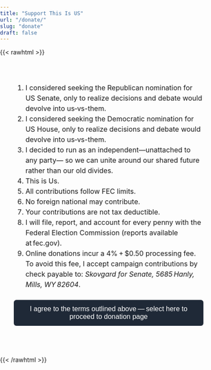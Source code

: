 ```yaml
---
title: "Support This Is US"
url: "/donate/"
slug: "donate"
draft: false
---
```


{{< rawhtml >}}
<style>
  /* full‑screen layout */
  html, body, main, .post { margin:0; padding:0; width:100vw; height:100vh; }
  .donate-iframe    { width:100vw; height:100vh; border:none; display:block; }
  /* disclaimer section */
  #disclaimer { padding:2rem; font-size:1rem; line-height:1.5; }
  #agree-btn { 
    display:block; margin:1.5rem 0; padding:0.75rem 1.5rem; 
    font-size:1rem; background:#1f2937; color:#fff; border:none; border-radius:0.375rem;
    cursor:pointer;
  }
</style>

<div id="disclaimer">
  <ol>
  <li>
    I considered seeking the Republican nomination for US Senate,  
    only to realize decisions and debate would devolve into us‑vs-them.
  </li>
  <li>
    I considered seeking the Democratic nomination for US House,  
    only to realize decisions and debate would devolve into us‑vs-them.
  </li>
  <li>
    I decided to run as an independent—unattached to any party—  
    so we can unite around our shared future rather than our old divides.
  </li>
   <li>
   This is Us.
  </li>
  </li>
  <li>All contributions follow FEC limits.</li>
  <li>No foreign national may contribute.</li>
  <li>Your contributions are not tax deductible.</li>
  <li>  I will file, report, and account for every penny with the Federal Election Commission (reports available at fec.gov).
  </li>
  <li>
    Online donations incur a 4% + $0.50 processing fee. To avoid this fee,  
    I accept campaign contributions by check payable to:  
    <em>Skovgard for Senate, 5685 Hanly, Mills, WY 82604</em>.
  </li>
</ol>
  <button id="agree-btn">
    I agree to the terms outlined above — select here to proceed to donation page
  </button>
</div>

<div id="donate-content" style="display:none;">
  <iframe
    class="donate-iframe"
    src="https://secure.anedot.com/skovgard-for-senate/...embed=true"
    allowtransparency="true">
  </iframe>
</div>

<script>
  document.getElementById("agree-btn").addEventListener("click", function() {
    document.getElementById("disclaimer").style.display     = "none";
    document.getElementById("donate-content").style.display = "block";
  });
</script>
{{< /rawhtml >}}
